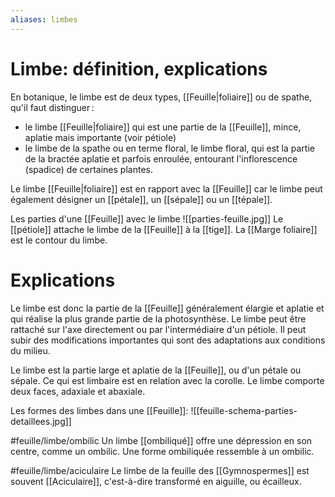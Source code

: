 ```yaml
---
aliases: limbes
---
```


# Limbe: définition, explications

En botanique, le limbe est de deux types, [[Feuille|foliaire]] ou de spathe, qu'il faut distinguer : 
- le limbe [[Feuille|foliaire]] qui est une partie de la [[Feuille]], mince, aplatie mais importante (voir pétiole)
- le limbe de la spathe ou en terme floral, le limbe floral, qui est la partie de la bractée aplatie et parfois enroulée, entourant l'inflorescence (spadice) de certaines plantes.

Le limbe [[Feuille|foliaire]] est en rapport avec la [[Feuille]] car le limbe peut également désigner un [[pétale]], un [[sépale]] ou un [[tépale]].

Les parties d'une [[Feuille]] avec le limbe
![[parties-feuille.jpg]]
Le [[pétiole]] attache le limbe de la [[Feuille]] à la [[tige]].
La [[Marge foliaire]] est le contour du limbe.

# Explications

Le limbe est donc la partie de la [[Feuille]] généralement élargie et aplatie et qui réalise la plus grande partie de la photosynthèse. Le limbe peut être rattaché sur l'axe directement ou par l'intermédiaire d'un pétiole. Il peut subir des modifications importantes qui sont des adaptations aux conditions du milieu.

Le limbe est la partie large et aplatie de la [[Feuille]], ou d'un pétale ou sépale. Ce qui est limbaire est en relation avec la corolle. Le limbe comporte deux faces, adaxiale et abaxiale.

Les formes des limbes dans une [[Feuille]]:
![[feuille-schema-parties-detaillees.jpg]]



#feuille/limbe/ombilic
Un limbe [[ombiliqué]] offre une dépression en son centre, comme un ombilic. Une forme ombiliquée ressemble à un ombilic.

#feuille/limbe/aciculaire
Le limbe de la feuille des [[Gymnospermes]] est souvent [[Aciculaire]], c'est-à-dire transformé en aiguille, ou écailleux.

